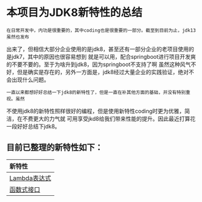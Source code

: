 #  本项目为JDK8新特性的总结

	在日常开发中，内功是很重要的，其中coding也是很重要的一部分。截至到目前为止，jdk13虽然也发布
出来了，但相信大部分企业使用的是jdk8，甚至还有一部分企业的老项目使用的是jdk7，其中的原因也很容易想到
就是可以用，配合springboot进行项目开发爽的不要不要的。至于为啥升到jdk8，因为springboot不支持了啊
虽然这种风气不好，但是确实是存在的，另外一方面是，jdk8经过大量企业的实践验证，绝对不会出现什么问题。

	一直以来都想好好总结一下jdk8的新特性了，但是一直在补其他方面的基础，并没有特别重视。虽然
不使用jdk8的新特性照样很好的编程，但是使用新特性coding时更为优雅，简洁，在不费更大的力气就
可用享受jkd8给我们带来性能的提升。因此最近打算花一段好好总结下jdk8。

## 目前已整理的新特性如下：
|新特性|
| :------ |
| [Lambda表达式](./lambda)|
| [函数式接口](./function)|


